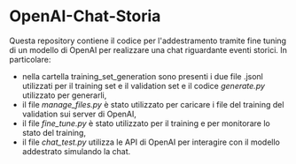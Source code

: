# OpenAI-Chat-Storia
Questa repository contiene il codice per l'addestramento tramite fine tuning di un modello di OpenAI per realizzare una chat riguardante eventi storici. In particolare:
- nella cartella training_set_generation sono presenti i due file .jsonl utilizzati per il training set e il validation set e il codice *generate.py* utilizzato per generarli,
- il file *manage_files.py* è stato utilizzato per caricare i file del training del validation sui server di OpenAI,
- il file *fine_tune.py* è stato utilizzato per il training e per monitorare lo stato del training,
- il file *chat_test.py* utilizza le API di OpenAI per interagire con il modello addestrato simulando la chat.
